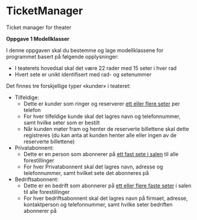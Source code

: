 # TicketManager

Ticket manager for theater

**Oppgave 1 Modellklasser**

I denne oppgaven skal du bestemme og lage modellklassene for programmet basert på følgende opplysninger:

- I teaterets hovedsal skal det være 22 rader med 15 seter i hver rad
- Hvert sete er unikt identifisert med rad- og setenummer

Det finnes tre forskjellige typer «kunder» i teateret:

- Tilfeldige:
    - Dette er kunder som ringer og reserverer <u>ett eller flere seter</u> per telefon
    - For hver tilfeldige kunde skal det lagres navn og telefonnummer, samt hvilke seter som er bestilt
    - Når kunden møter fram og henter de reserverte billettene skal dette registreres (du kan anta at kunden henter alle
      eller ingen av de reserverte billettene)
- Privatabonnent:
    - Dette er en person som abonnerer på <u>ett fast sete i salen</u> til alle forestillinger
    - For hver Privatabonnent skal det lagres navn, adresse og telefonnummer, samt hvilket sete det abonneres på
- Bedriftsabonnent:
    - Dette er en bedrift som abonnerer på <u>ett eller flere faste seter</u> i salen til alle forestillinger
    - For hver bedriftsabonnent skal det lagres navn på firmaet, adresse, kontaktperson og telefonnummer, samt hvilke
      seter bedriften abonnerer på